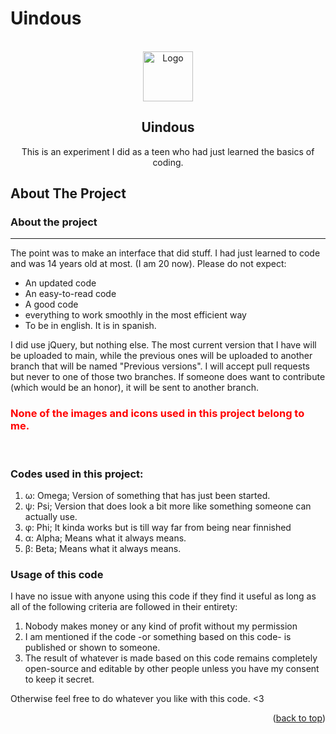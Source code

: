 # Uindous
<!-- Improved compatibility of back to top link: See: https://github.com/othneildrew/Best-README-Template/pull/73 -->
<a name="readme-top"></a>
<!--
*** Thanks for checking out the Best-README-Template. If you have a suggestion
*** that would make this better, please fork the repo and create a pull request
*** or simply open an issue with the tag "enhancement".
*** Don't forget to give the project a star!
*** Thanks again! Now go create something AMAZING! :D
-->



<!-- PROJECT SHIELDS -->
<!--
*** I'm using markdown "reference style" links for readability.
*** Reference links are enclosed in brackets [ ] instead of parentheses ( ).
*** See the bottom of this document for the declaration of the reference variables
*** for contributors-url, forks-url, etc. This is an optional, concise syntax you may use.
*** https://www.markdownguide.org/basic-syntax/#reference-style-links
-->




<!-- PROJECT LOGO -->
<br />
<div align="center">
    <img src="Documents_and_Settings/visible/Windows10/StartButton.ico" alt="Logo" width="80" height="80">
  </a>

  <h2 align="center">Uindous</h2>

  <p align="center">
    This is an experiment I did as a teen who had just learned the basics of coding.
    
  </p>
</div>



<!-- ABOUT THE PROJECT -->
## About The Project

<h3> About the project</h3>
<hr>

<p>The point was to make an interface that did stuff. I had just learned to code and was 14 years old at most. (I am 20 now).
Please do not expect:</p>
<ul>
<li>An updated code</li>
<li>An easy-to-read code</li>
<li>A good code</li>
<li> everything to work smoothly in the most efficient way</li>
<li> To be in english. It is in spanish.</li>
</ul>
<p>
I did use jQuery, but nothing else.
The most current version that I have will be uploaded to main, while the previous ones will be uploaded to another branch that will be named "Previous versions".
I will accept pull requests but never to one of those two branches. If someone does want to contribute (which would be an honor), it will be sent to another branch.
<h3 style="color:red !important;"> None of the images and icons used in this project belong to me.</h3>
</p>
<br />
<h3>Codes used in this project:</h3>
<ol>
<li>ω: Omega; Version of something that has just been started.</li>
<li>ψ: Psi; Version that does look a bit more like something someone can actually use.</li>
<li>φ: Phi; It kinda works but is till way far from being near finnished </li>
<li> α: Alpha; Means what it always means.</li>
<li> β: Beta; Means what it always means.</li>
</ol>
<h3>Usage of this code</h3>
<p> I have no issue with anyone using this code if they find it useful as long as all of the following criteria are followed in their entirety:
<ol>
<li>Nobody makes money or any kind of profit without my permission</li>
<li>I am mentioned if the code -or something based on this code- is published or shown to someone. </li>
<li> The result of whatever is made based on this code remains completely open-source and editable by other people unless you have my consent to keep it secret. </li>
</ol>
Otherwise feel free to do whatever you like with this code.
&lt;3
</p>
<p align="right">(<a href="#readme-top">back to top</a>)</p>




